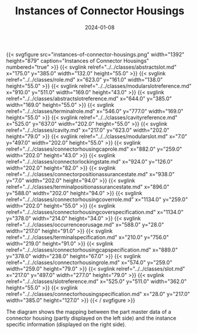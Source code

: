 ﻿---
title: Instances of Connector Housings
toc: false
type: specs
layout: diagram
date: "2024-01-08"
draft: false
specification: VEC
version: 2.1.0
documentType: "Recommendation"
elementType: Diagram
classes:
  - AbstractSlot
  - Role
  - ModularSlotReference
  - AbstractSlotReference
  - TerminalRole
  - CavityReference
  - Cavity
  - ModularSlot
  - ConnectorHousingCapRole
  - ConnectorLockingState
  - ConnectorPositionAssuranceState
  - TerminalPositionAssuranceState
  - ConnectorHousingCoverRole
  - ConnectorHousingCoverSpecification
  - OccurrenceOrUsage
  - TerminalSpecification
  - ConnectorHousingCapSpecification
  - ConnectorHousingRole
  - Slot
  - SlotReference
  - ConnectorHousingSpecification
menu:
  VEC-2.1.0:    
    parent: instances-of-components
    identifier: instances-of-components/instances-of-connector-housings
    weight: 1007005 

# Prev/next pager order (if `docs_section_pager` enabled in `params.toml`)
weight: 1007005
---
{{< svgfigure src="instances-of-connector-housings.png" width="1392" height="879" caption="Instances of Connector Housings" numbered="true" >}}
  {{< svglink relref="../../classes/abstractslot.md" x="175.0" y="385.0" width="132.0" height="55.0" >}}
  {{< svglink relref="../../classes/role.md" x="623.0" y="161.0" width="138.0" height="55.0" >}}
  {{< svglink relref="../../classes/modularslotreference.md" x="910.0" y="511.0" width="169.0" height="43.0" >}}
  {{< svglink relref="../../classes/abstractslotreference.md" x="644.0" y="385.0" width="169.0" height="55.0" >}}
  {{< svglink relref="../../classes/terminalrole.md" x="546.0" y="777.0" width="169.0" height="55.0" >}}
  {{< svglink relref="../../classes/cavityreference.md" x="525.0" y="637.0" width="202.0" height="55.0" >}}
  {{< svglink relref="../../classes/cavity.md" x="217.0" y="623.0" width="202.0" height="79.0" >}}
  {{< svglink relref="../../classes/modularslot.md" x="7.0" y="497.0" width="202.0" height="55.0" >}}
  {{< svglink relref="../../classes/connectorhousingcaprole.md" x="882.0" y="259.0" width="202.0" height="43.0" >}}
  {{< svglink relref="../../classes/connectorlockingstate.md" x="924.0" y="126.0" width="202.0" height="82.0" >}}
  {{< svglink relref="../../classes/connectorpositionassurancestate.md" x="938.0" y="7.0" width="202.0" height="94.0" >}}
  {{< svglink relref="../../classes/terminalpositionassurancestate.md" x="896.0" y="588.0" width="202.0" height="94.0" >}}
  {{< svglink relref="../../classes/connectorhousingcoverrole.md" x="1134.0" y="259.0" width="202.0" height="55.0" >}}
  {{< svglink relref="../../classes/connectorhousingcoverspecification.md" x="1134.0" y="378.0" width="214.0" height="34.0" >}}
  {{< svglink relref="../../classes/occurrenceorusage.md" x="588.0" y="28.0" width="217.0" height="91.0" >}}
  {{< svglink relref="../../classes/terminalspecification.md" x="210.0" y="756.0" width="219.0" height="91.0" >}}
  {{< svglink relref="../../classes/connectorhousingcapspecification.md" x="889.0" y="378.0" width="238.0" height="67.0" >}}
  {{< svglink relref="../../classes/connectorhousingrole.md" x="574.0" y="259.0" width="259.0" height="79.0" >}}
  {{< svglink relref="../../classes/slot.md" x="217.0" y="497.0" width="277.0" height="79.0" >}}
  {{< svglink relref="../../classes/slotreference.md" x="525.0" y="511.0" width="362.0" height="55.0" >}}
  {{< svglink relref="../../classes/connectorhousingspecification.md" x="28.0" y="217.0" width="385.0" height="127.0" >}}
{{< / svgfigure >}}
<p> The diagram shows the mapping between the part master data of a connector housing (partly displayed on the left side)&#160;and the instance specific information (displayed on the right side).      </p>